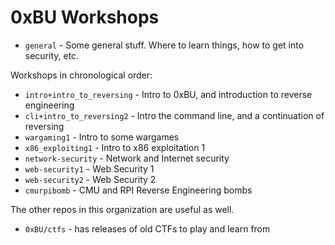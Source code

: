 # 0xBU Workshops

* `general` - Some general stuff. Where to learn things, how to get into security, etc.

Workshops in chronological order:
* `intro+intro_to_reversing` - Intro to 0xBU, and introduction to reverse engineering
* `cli+intro_to_reversing2` - Intro the command line, and a continuation of reversing
* `wargaming1` - Intro to some wargames
* `x86_exploiting1` - Intro to x86 exploitation 1
* `network-security` - Network and Internet security
* `web-security1` - Web Security 1
* `web-security2` - Web Security 2
* `cmurpibomb` - CMU and RPI Reverse Engineering bombs

The other repos in this organization are useful as well.
* `0xBU/ctfs` - has releases of old CTFs to play and learn from
 
